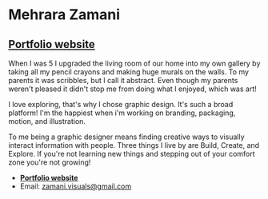 # Mehrara Zamani

## [Portfolio website](zamanivisuals.ca)

When I was 5 I upgraded the living room of our home into my own gallery by taking all my pencil crayons and making huge murals on the walls. To my parents it was scribbles, but I call it abstract. Even though my parents weren't pleased it didn't stop me from doing what I enjoyed, which was art!

I love exploring, that's why I chose graphic design. It's such a broad platform! I'm the happiest when i'm working on branding, packaging, motion, and illustration.

To me being a graphic designer means finding creative ways to visually interact information with people. Three things I live by are Build, Create, and Explore. If you're not learning new things and stepping out of your comfort zone you're not growing!

- **[Portfolio website](zamanivisuals.ca)**
- Email: zamani.visuals@gmail.com
